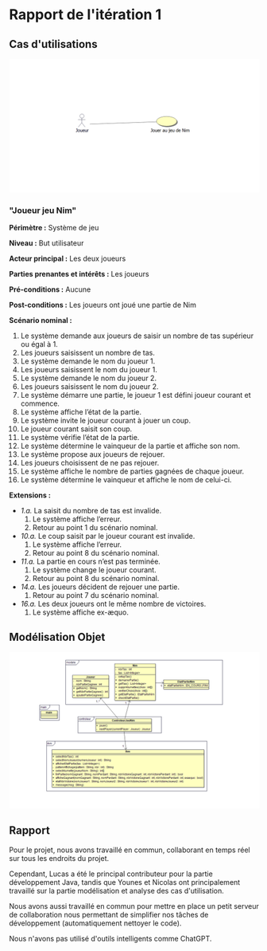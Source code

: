 # Rapport de l'itération 1

## Cas d'utilisations

![UC](uc_iteration1.png)

### "Joueur jeu Nim"

**Périmètre :** Système de jeu

**Niveau :** But utilisateur

**Acteur principal :** Les deux joueurs

**Parties prenantes et intérêts :** Les joueurs

**Pré-conditions :** Aucune

**Post-conditions :** Les joueurs ont joué une partie de Nim

**Scénario nominal :**

1. Le système demande aux joueurs de saisir un nombre de tas supérieur
   ou égal à 1.
2. Les joueurs saisissent un nombre de tas.
3. Le système demande le nom du joueur 1.
4. Les joueurs saisissent le nom du joueur 1.
5. Le système demande le nom du joueur 2.
6. Les joueurs saisissent le nom du joueur 2.
7. Le système démarre une partie, le joueur 1 est défini joueur courant
   et commence.
8. Le système affiche l’état de la partie.
9. Le système invite le joueur courant à jouer un coup.
10. Le joueur courant saisit son coup.
11. Le système vérifie l’état de la partie.
12. Le système détermine le vainqueur de la partie et affiche son nom.
13. Le système propose aux joueurs de rejouer.
14. Les joueurs choisissent de ne pas rejouer.
15. Le système affiche le nombre de parties gagnées de chaque joueur.
16. Le système détermine le vainqueur et affiche le nom de celui-ci.

**Extensions :**

- *1.a.* La saisit du nombre de tas est invalide.
    1. Le système affiche l’erreur.
    2. Retour au point 1 du scénario nominal.
- *10.a.* Le coup saisit par le joueur courant est invalide.
    1. Le système affiche l’erreur.
    2. Retour au point 8 du scénario nominal.
- *11.a.* La partie en cours n’est pas terminée.
    1. Le système change le joueur courant.
    2. Retour au point 8 du scénario nominal.
- *14.a.* Les joueurs décident de rejouer une partie.
    1. Retour au point 7 du scénario nominal.
- *16.a.* Les deux joueurs ont le même nombre de victoires.
    1. Le système affiche ex-æquo.

## Modélisation Objet

![MO](mo_iteration1.png)

## Rapport

Pour le projet, nous avons travaillé en commun, collaborant en temps
réel sur tous les endroits du projet.

Cependant, Lucas a été le principal contributeur pour la partie
développement Java, tandis que Younes et Nicolas ont principalement
travaillé sur la partie modélisation et analyse des cas d'utilisation.

Nous avons aussi travaillé en commun pour mettre en place un petit
serveur de collaboration nous permettant de simplifier nos tâches
de développement (automatiquement nettoyer le code).

Nous n'avons pas utilisé d'outils intelligents comme ChatGPT.